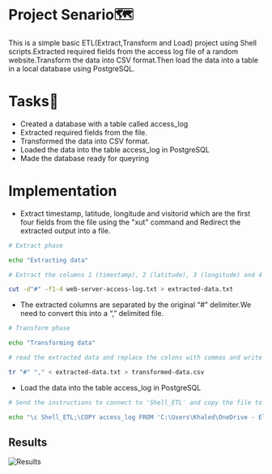 # Project Senario🗺

This is a simple basic ETL(Extract,Transform and Load) project using Shell scripts.Extracted required fields from the access log file of a random website.Transform the data into CSV format.Then load the data into a table in a local database using PostgreSQL.

# Tasks📝
- Created a database with a table called access_log
- Extracted required fields from the file.
- Transformed the data into CSV format.
- Loaded the data into the table access_log in PostgreSQL
- Made the database ready for queyring 

# Implementation
- Extract timestamp, latitude, longitude and visitorid which are the first four fields from the file using the "xut" command and  Redirect the extracted output into a file.
```bash
# Extract phase

echo "Extracting data"

# Extract the columns 1 (timestamp), 2 (latitude), 3 (longitude) and 4 (visitorid)

cut -d"#" -f1-4 web-server-access-log.txt > extracted-data.txt

```

- The extracted columns are separated by the original “#” delimiter.We need to convert this into a “,” delimited file.
```bash
# Transform phase

echo "Transforming data"

# read the extracted data and replace the colons with commas and write it to a csv file

tr "#" "," < extracted-data.txt > transformed-data.csv

```
- Load the data into the table access_log in PostgreSQL
```bash
# Send the instructions to connect to 'Shell_ETL' and copy the file to the table 'access_log' through command pipeline.

echo "\c Shell_ETL;\COPY access_log FROM 'C:\Users\Khaled\OneDrive - Elshorouk Academy\Desktop\Shell_ETL\transformed-data.csv' DELIMITERS ',' CSV HEADER;" | psql --username=postgres --host=localhost

```
## Results
![Results](https://github.com/user-attachments/assets/ad7ab583-a92e-4f2d-8a21-6f7fa8846f5f)
